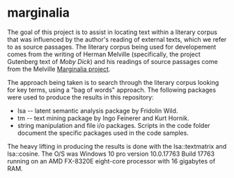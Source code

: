 # marginalia

The goal of this project is to assist in locating text within a literary corpus that was influenced by the author's reading of external texts, which we refer to as source passages. The literary corpus being used for developement comes from the writing of Herman Melville (specifically, the project Gutenberg text of *Moby Dick*) and his readings of source passages come from the Melville [Marginalia  project](http://melvillesmarginalia.org/).

The approach being taken is to search through the literary corpus looking for key terms, using a "bag of words" approach. The following packages were used to produce the results in this repository:

* lsa -- latent semantic analysis package by Fridolin Wild.
* tm -- text mining package by Ingo Feinerer and Kurt Hornik.
* string manipulation and file i/o packages. Scripts in the code folder document the specific packages used in the code samples.

The heavy lifting in producing the results is done with the lsa::textmatrix and lsa::cosine. The O/S was Windows 10 pro version 10.0.17763 Build 17763 running on an AMD FX-8320E eight-core processor with 16 gigabytes of RAM.




